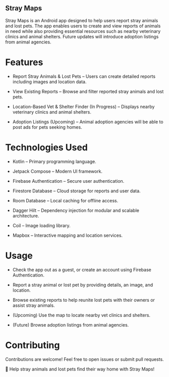 ## Stray Maps

Stray Maps is an Android app designed to help users report stray animals and lost pets. The app enables users to create and view reports of animals in need while also providing essential resources such as nearby veterinary clinics and animal shelters. Future updates will introduce adoption listings from animal agencies.


# Features

+ Report Stray Animals & Lost Pets – Users can create detailed reports including images and location data.

+ View Existing Reports – Browse and filter reported stray animals and lost pets.

+ Location-Based Vet & Shelter Finder (In Progress) – Displays nearby veterinary clinics and animal shelters.

+ Adoption Listings (Upcoming) – Animal adoption agencies will be able to post ads for pets seeking homes.


# Technologies Used

+ Kotlin – Primary programming language.

+ Jetpack Compose – Modern UI framework.

+ Firebase Authentication – Secure user authentication.

+ Firestore Database – Cloud storage for reports and user data.

+ Room Database – Local caching for offline access.

+ Dagger Hilt – Dependency injection for modular and scalable architecture.

+ Coil – Image loading library.

+ Mapbox – Interactive mapping and location services.
  

# Usage

+ Check the app out as a guest, or create an account using Firebase Authentication.

+ Report a stray animal or lost pet by providing details, an image, and location.

+ Browse existing reports to help reunite lost pets with their owners or assist stray animals.

+ (Upcoming) Use the map to locate nearby vet clinics and shelters.

+ (Future) Browse adoption listings from animal agencies.


# Contributing

Contributions are welcome! Feel free to open issues or submit pull requests.


🐾 Help stray animals and lost pets find their way home with Stray Maps!

